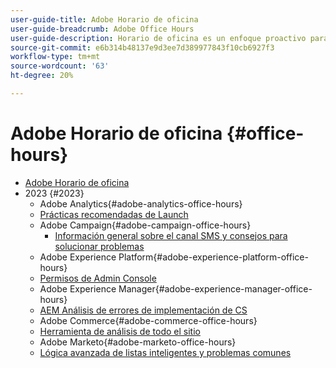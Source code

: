 ```yaml
---
user-guide-title: Adobe Horario de oficina
user-guide-breadcrumb: Adobe Office Hours
user-guide-description: Horario de oficina es un enfoque proactivo para la desviación de casos que ofrece a los clientes seminarios web específicos de la solución.
source-git-commit: e6b314b48137e9d3ee7d389977843f10cb6927f3
workflow-type: tm+mt
source-wordcount: '63'
ht-degree: 20%

---
```



# Adobe Horario de oficina {#office-hours}

+ [Adobe Horario de oficina](overview.md)
+ 2023 {#2023}
   + Adobe Analytics{#adobe-analytics-office-hours}
   + [Prácticas recomendadas de Launch](2023/launch-best-practices.md)
   + Adobe Campaign{#adobe-campaign-office-hours}
      + [Información general sobre el canal SMS y consejos para solucionar problemas](2023/ac-sms-channel-overview.md)
   + Adobe Experience Platform{#adobe-experience-platform-office-hours}
   + [Permisos de Admin Console](2023/aep-admin-console-permissions.md)
   + Adobe Experience Manager{#adobe-experience-manager-office-hours}
   + [AEM Análisis de errores de implementación de CS](2023/aem-deployment-failures-analysis)
   + Adobe Commerce{#adobe-commerce-office-hours}
   + [Herramienta de análisis de todo el sitio](2023/site-wide-analysis-tool.md)
   + Adobe Marketo{#adobe-marketo-office-hours}
   + [Lógica avanzada de listas inteligentes y problemas comunes](2023/marketo-common-pitfalls.md)
